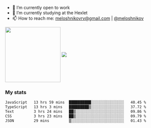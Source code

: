 <!-- ## Hi there, I'm Roman Meloshnikov 👋 -->

<!-- !
[image](https://www.codewars.com/users/meloshnikov/badges/small?theme=light)<br> -->

<!--
Here are some ideas to get you started:

- 🧰 I’m currently open to work
- 👯 I’m looking to collaborate on ...
- 🤔 I’m looking for help with ...
- 💬 Ask me about ...
- 📫 How to reach me: meloshnikov
- 😄 Pronouns: ...
- ⚡ Fun fact: ...
-->

- 🧰 I’m currently open to work
- 🌱 I’m currently studying at the Hexlet
- 📫 How to reach me: meloshnikovrv@gmail.com | [@meloshnikov](https://telegram.me/meloshnikov)

<span>
<a>
<img align="center" height="180em" src="https://github-readme-stats.vercel.app/api?username=meloshnikov&show_icons=true&hide_border=true&&count_private=true&include_all_commits=true" />
</a>
<a>
<img align="center" src="https://github-readme-stats.vercel.app/api/top-langs/?username=meloshnikov&layout=compact&hide_border=true" />
</a>
</span>


### My stats
<!--START_SECTION:waka-->

```txt
JavaScript   13 hrs 59 mins  ██████████░░░░░░░░░░░░░░░   40.45 %
TypeScript   13 hrs 3 mins   █████████▒░░░░░░░░░░░░░░░   37.72 %
Text         3 hrs 24 mins   ██▒░░░░░░░░░░░░░░░░░░░░░░   09.86 %
CSS          3 hrs 23 mins   ██▒░░░░░░░░░░░░░░░░░░░░░░   09.79 %
JSON         29 mins         ▒░░░░░░░░░░░░░░░░░░░░░░░░   01.43 %
```

<!--END_SECTION:waka-->

